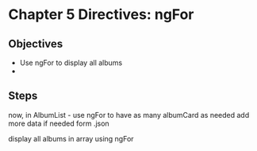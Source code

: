 # Chapter 5 Directives: ngFor

## Objectives

- Use ngFor to display all albums
-

## Steps

now, in AlbumList - use ngFor to have as many albumCard as needed
add more data if needed form .json

display all albums in array using ngFor

